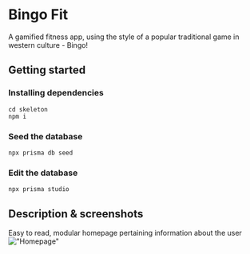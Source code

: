# Bingo Fit

A gamified fitness app, using the style of a popular traditional game in western culture - Bingo!

## Getting started

### Installing dependencies
```
cd skeleton
npm i

```

### Seed the database
```
npx prisma db seed

```

### Edit the database
```
npx prisma studio
```

## Description & screenshots

Easy to read, modular homepage pertaining information about the user
!["Homepage"](/assets/images/readme/Homepage.png)
